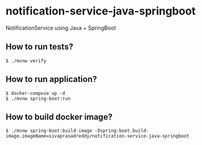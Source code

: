 # notification-service-java-springboot
NotificationService using Java + SpringBoot

## How to run tests?
```shell
$ ./mvnw verify
```

## How to run application?
```shell
$ docker-compose up -d
$ ./mvnw spring-boot:run
```

## How to build docker image?
```shell
$ ./mvnw spring-boot:build-image -Dspring-boot.build-image.imageName=sivaprasadreddy/notification-service-java-springboot
```
